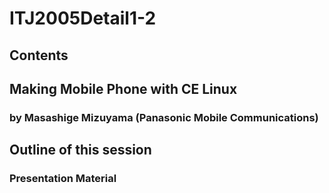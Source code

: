 # ITJ2005Detail1-2
## Contents
## Making Mobile Phone with CE Linux
### by Masashige Mizuyama (Panasonic Mobile Communications)
## Outline of this session
### Presentation Material
